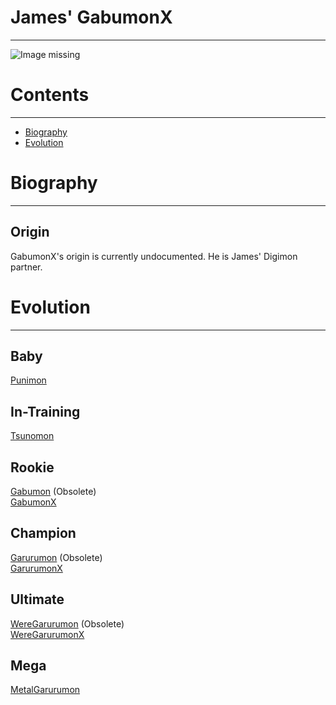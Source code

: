 # James' GabumonX
-----
![Image missing]({{site.baseurl}}/wiki/resources/GabumonX.png)

# Contents
-----
- [Biography](#biography)
- [Evolution](#evolution)

# Biography
-----
## Origin
GabumonX's origin is currently undocumented. He is James' Digimon partner.

# Evolution
-----
## Baby  
[Punimon](http://www.wikimon.net/Punimon)  

## In-Training  
[Tsunomon](http://www.wikimon.net/Tsunomon)

## Rookie
[Gabumon](http://www.wikimon.net/Gabumon) (Obsolete)  
[GabumonX](http://www.wikimon.net/Gabumon_X-Antibody)  

## Champion
[Garurumon](http://www.wikimon.net/Garurumon) (Obsolete)  
[GarurumonX](http://www.wikimon.net/Garurumon_X-Antibody)  

## Ultimate
[WereGarurumon](http://www.wikimon.net/WereGarurumon) (Obsolete)  
[WereGarurumonX](http://www.wikimon.net/Were_Garurumon_X-Antibody)  

## Mega
[MetalGarurumon](http://www.wikimon.net/MetalGarurumon)  
